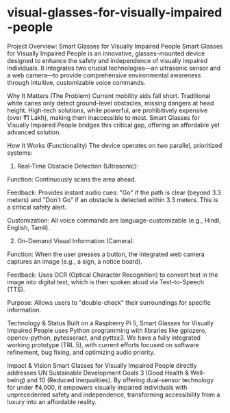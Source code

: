 # visual-glasses-for-visually-impaired -people

Project Overview: Smart Glasses for Visually Impaired People
Smart Glasses for Visually Impaired People is an innovative, glasses-mounted device designed to enhance the safety and independence of visually impaired individuals. It integrates two crucial technologies—an ultrasonic sensor and a web camera—to provide comprehensive environmental awareness through intuitive, customizable voice commands.

Why It Matters (The Problem)
Current mobility aids fall short. Traditional white canes only detect ground-level obstacles, missing dangers at head height. High-tech solutions, while powerful, are prohibitively expensive (over ₹1 Lakh), making them inaccessible to most. Smart Glasses for Visually Impaired People bridges this critical gap, offering an affordable yet advanced solution.

How It Works (Functionality)
The device operates on two parallel, prioritized systems:

1. Real-Time Obstacle Detection (Ultrasonic):

Function: Continuously scans the area ahead.

Feedback: Provides instant audio cues: "Go" if the path is clear (beyond 3.3 meters) and "Don't Go" if an obstacle is detected within 3.3 meters. This is a critical safety alert.

Customization: All voice commands are language-customizable (e.g., Hindi, English, Tamil).

2. On-Demand Visual Information (Camera):

Function: When the user presses a button, the integrated web camera captures an image (e.g., a sign, a notice board).

Feedback: Uses OCR (Optical Character Recognition) to convert text in the image into digital text, which is then spoken aloud via Text-to-Speech (TTS).

Purpose: Allows users to "double-check" their surroundings for specific information.

Technology & Status
Built on a Raspberry Pi 5, Smart Glasses for Visually Impaired People uses Python programming with libraries like gpiozero, opencv-python, pytesseract, and pyttsx3. We have a fully integrated working prototype (TRL 5), with current efforts focused on software refinement, bug fixing, and optimizing audio priority.

Impact & Vision
Smart Glasses for Visually Impaired People directly addresses UN Sustainable Development Goals 3 (Good Health & Well-being) and 10 (Reduced Inequalities). By offering dual-sensor technology for under ₹4,000, it empowers visually impaired individuals with unprecedented safety and independence, transforming accessibility from a luxury into an affordable reality.
